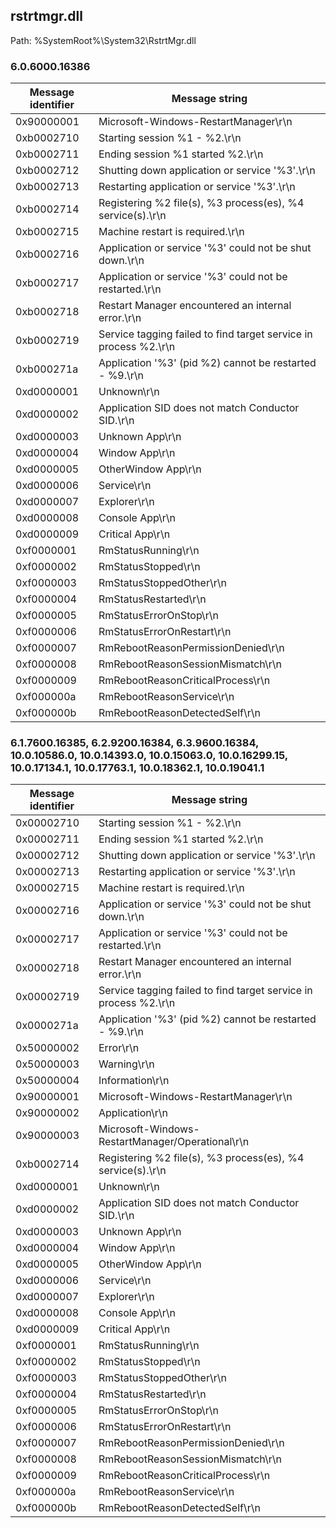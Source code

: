 ## rstrtmgr.dll

Path: %SystemRoot%\System32\RstrtMgr.dll

### 6.0.6000.16386

Message identifier | Message string
--- | ---
0x90000001 | Microsoft-Windows-RestartManager\r\n
0xb0002710 | Starting session %1 - %2.\r\n
0xb0002711 | Ending session %1 started %2.\r\n
0xb0002712 | Shutting down application or service '%3'.\r\n
0xb0002713 | Restarting application or service '%3'.\r\n
0xb0002714 | Registering %2 file(s), %3 process(es), %4 service(s).\r\n
0xb0002715 | Machine restart is required.\r\n
0xb0002716 | Application or service '%3' could not be shut down.\r\n
0xb0002717 | Application or service '%3' could not be restarted.\r\n
0xb0002718 | Restart Manager encountered an internal error.\r\n
0xb0002719 | Service tagging failed to find target service in process %2.\r\n
0xb000271a | Application '%3' (pid %2) cannot be restarted - %9.\r\n
0xd0000001 | Unknown\r\n
0xd0000002 | Application SID does not match Conductor SID.\r\n
0xd0000003 | Unknown App\r\n
0xd0000004 | Window App\r\n
0xd0000005 | OtherWindow App\r\n
0xd0000006 | Service\r\n
0xd0000007 | Explorer\r\n
0xd0000008 | Console App\r\n
0xd0000009 | Critical App\r\n
0xf0000001 | RmStatusRunning\r\n
0xf0000002 | RmStatusStopped\r\n
0xf0000003 | RmStatusStoppedOther\r\n
0xf0000004 | RmStatusRestarted\r\n
0xf0000005 | RmStatusErrorOnStop\r\n
0xf0000006 | RmStatusErrorOnRestart\r\n
0xf0000007 | RmRebootReasonPermissionDenied\r\n
0xf0000008 | RmRebootReasonSessionMismatch\r\n
0xf0000009 | RmRebootReasonCriticalProcess\r\n
0xf000000a | RmRebootReasonService\r\n
0xf000000b | RmRebootReasonDetectedSelf\r\n

### 6.1.7600.16385, 6.2.9200.16384, 6.3.9600.16384, 10.0.10586.0, 10.0.14393.0, 10.0.15063.0, 10.0.16299.15, 10.0.17134.1, 10.0.17763.1, 10.0.18362.1, 10.0.19041.1

Message identifier | Message string
--- | ---
0x00002710 | Starting session %1 - %2.\r\n
0x00002711 | Ending session %1 started %2.\r\n
0x00002712 | Shutting down application or service '%3'.\r\n
0x00002713 | Restarting application or service '%3'.\r\n
0x00002715 | Machine restart is required.\r\n
0x00002716 | Application or service '%3' could not be shut down.\r\n
0x00002717 | Application or service '%3' could not be restarted.\r\n
0x00002718 | Restart Manager encountered an internal error.\r\n
0x00002719 | Service tagging failed to find target service in process %2.\r\n
0x0000271a | Application '%3' (pid %2) cannot be restarted - %9.\r\n
0x50000002 | Error\r\n
0x50000003 | Warning\r\n
0x50000004 | Information\r\n
0x90000001 | Microsoft-Windows-RestartManager\r\n
0x90000002 | Application\r\n
0x90000003 | Microsoft-Windows-RestartManager/Operational\r\n
0xb0002714 | Registering %2 file(s), %3 process(es), %4 service(s).\r\n
0xd0000001 | Unknown\r\n
0xd0000002 | Application SID does not match Conductor SID.\r\n
0xd0000003 | Unknown App\r\n
0xd0000004 | Window App\r\n
0xd0000005 | OtherWindow App\r\n
0xd0000006 | Service\r\n
0xd0000007 | Explorer\r\n
0xd0000008 | Console App\r\n
0xd0000009 | Critical App\r\n
0xf0000001 | RmStatusRunning\r\n
0xf0000002 | RmStatusStopped\r\n
0xf0000003 | RmStatusStoppedOther\r\n
0xf0000004 | RmStatusRestarted\r\n
0xf0000005 | RmStatusErrorOnStop\r\n
0xf0000006 | RmStatusErrorOnRestart\r\n
0xf0000007 | RmRebootReasonPermissionDenied\r\n
0xf0000008 | RmRebootReasonSessionMismatch\r\n
0xf0000009 | RmRebootReasonCriticalProcess\r\n
0xf000000a | RmRebootReasonService\r\n
0xf000000b | RmRebootReasonDetectedSelf\r\n
